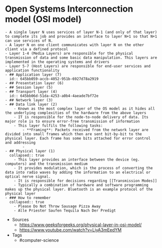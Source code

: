 # Open Systems Interconnection model (OSI model)
	- A single layer N uses services of layer N-1 (and only of that layer) to complete its job and provides an interface to layer N+1 so that N+1 can use services of N.
	- A layer N on one client communicates with layer N on the other client via a defined protocol
	- Layer 1-4 (Media Layers) are responsible for the physical transmission of data and some basic data manipulation. This layers are implemented in the operating systems and drivers
	- Layer 5-7 (Host Layers) are responsible for end-user services and application functionality
	- ## Application layer (7)
	  id:: 645bb059-accb-4052-951b-6927d78a2919
	- ## Presentation layer (6)
	- ## Session layer (5)
	- ## Transport layer (4)
	  id:: 645bb06d-51da-4253-a0b4-4aeade7bf72e
	- ## Network layer (3)
	- ## Data link layer (2)
		- Known as the most complex layer of the OS model as it hides all the underlying complexities of the hardware from the above layers
		- IT is responsible for the node-to-node delivery of data. Its major role is to ensure error-free transmission of information
		- This layer fulfils the following tasks:
			- **Framing**: Packets received from the network layer are divided into small frames which then are sent bit-by-bit to the physical layer. Each frame has some bits attached for error control and addressing
			-
	- ## Physical layer (1)
	  collapsed:: true
		- This layer provides an interface between the device (eg. computers) and the transmission medium
		- It provides modulation, which is the process of converting the data into radio waves by adding the information to an electrical or optical nerve signal.
		- It is responsible for decisions regarding [[Transmission Modes]]
		- Typically a combination of hardware and software programming makes up the physical layer. Bluetooth is an example protocol of the physical layer
	- ### How to remember
	  collapsed:: true
		- Please Do Not Throw Sausage Pizza Away
		- Alle Priester Saufen Tequila Nach Der Predigt
- Sources
	- https://www.geeksforgeeks.org/physical-layer-in-osi-model/
	- https://www.youtube.com/watch?v=LiyA3mEedYM
- Tags
	- #computer-science